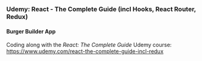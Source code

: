 ### Udemy: React - The Complete Guide (incl Hooks, React Router, Redux)
#### Burger Builder App
Coding along with the _React: The Complete Guide_ Udemy course:    
https://www.udemy.com/react-the-complete-guide-incl-redux